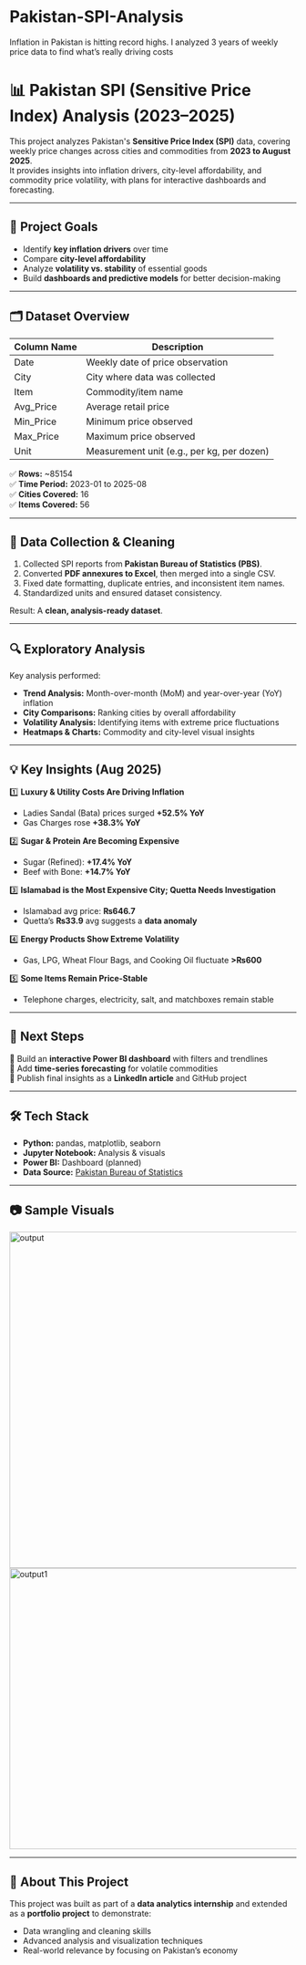 # Pakistan-SPI-Analysis
Inflation in Pakistan is hitting record highs. I analyzed 3 years of weekly price data to find what’s really driving costs

# 📊 Pakistan SPI (Sensitive Price Index) Analysis (2023–2025)

This project analyzes Pakistan's **Sensitive Price Index (SPI)** data, covering weekly price changes across cities and commodities from **2023 to August 2025**.  
It provides insights into inflation drivers, city-level affordability, and commodity price volatility, with plans for interactive dashboards and forecasting.

---

## 🎯 Project Goals
- Identify **key inflation drivers** over time
- Compare **city-level affordability**
- Analyze **volatility vs. stability** of essential goods
- Build **dashboards and predictive models** for better decision-making

---

## 🗂️ Dataset Overview

| Column Name     | Description                                  |
|-----------------|----------------------------------------------|
| Date            | Weekly date of price observation             |
| City            | City where data was collected                |
| Item            | Commodity/item name                          |
| Avg_Price       | Average retail price                         |
| Min_Price       | Minimum price observed                       |
| Max_Price       | Maximum price observed                       |
| Unit            | Measurement unit (e.g., per kg, per dozen)   |

✅ **Rows:** ~85154  
✅ **Time Period:** 2023-01 to 2025-08  
✅ **Cities Covered:** 16  
✅ **Items Covered:** 56 

---

## 🧹 Data Collection & Cleaning

1. Collected SPI reports from **Pakistan Bureau of Statistics (PBS)**.  
2. Converted **PDF annexures to Excel**, then merged into a single CSV.  
3. Fixed date formatting, duplicate entries, and inconsistent item names.  
4. Standardized units and ensured dataset consistency.  

Result: A **clean, analysis-ready dataset**.

---

## 🔍 Exploratory Analysis

Key analysis performed:
- **Trend Analysis:** Month-over-month (MoM) and year-over-year (YoY) inflation
- **City Comparisons:** Ranking cities by overall affordability
- **Volatility Analysis:** Identifying items with extreme price fluctuations
- **Heatmaps & Charts:** Commodity and city-level visual insights

---

## 💡 Key Insights (Aug 2025)

1️⃣ **Luxury & Utility Costs Are Driving Inflation**  
- Ladies Sandal (Bata) prices surged **+52.5% YoY**  
- Gas Charges rose **+38.3% YoY**

2️⃣ **Sugar & Protein Are Becoming Expensive**  
- Sugar (Refined): **+17.4% YoY**  
- Beef with Bone: **+14.7% YoY**

3️⃣ **Islamabad is the Most Expensive City; Quetta Needs Investigation**  
- Islamabad avg price: **₨646.7**  
- Quetta’s **₨33.9** avg suggests a **data anomaly**

4️⃣ **Energy Products Show Extreme Volatility**  
- Gas, LPG, Wheat Flour Bags, and Cooking Oil fluctuate **>₨600**

5️⃣ **Some Items Remain Price-Stable**  
- Telephone charges, electricity, salt, and matchboxes remain stable

---

## 🚀 Next Steps

🔹 Build an **interactive Power BI dashboard** with filters and trendlines  
🔹 Add **time-series forecasting** for volatile commodities  
🔹 Publish final insights as a **LinkedIn article** and GitHub project  

---

## 🛠️ Tech Stack

- **Python:** pandas, matplotlib, seaborn  
- **Jupyter Notebook:** Analysis & visuals  
- **Power BI:** Dashboard (planned)  
- **Data Source:** [Pakistan Bureau of Statistics](https://www.pbs.gov.pk/)  

---

## 📷 Sample Visuals

<img width="1389" height="590" alt="output" src="https://github.com/user-attachments/assets/475abb8b-baae-4de6-8a16-2d5be5ff603a" />


<img width="695" height="493" alt="output1" src="https://github.com/user-attachments/assets/0e664f19-5dcc-4591-bbec-04eb3301d093" />


---

## 📌 About This Project

This project was built as part of a **data analytics internship** and extended as a **portfolio project** to demonstrate:  
- Data wrangling and cleaning skills  
- Advanced analysis and visualization techniques  
- Real-world relevance by focusing on Pakistan’s economy

